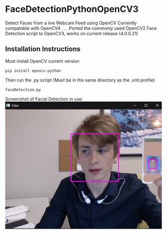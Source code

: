# FaceDetectionPythonOpenCV3
Detect Faces from a live Webcam Feed using OpenCV
Currently compatable with OpenCV4 . . .
Ported the commonly used OpenCV2 Face Detection script to OpenCV3, works on current release (4.0.0.21)

## Installation Instructions

Must install OpenCV current version
```
pip install opencv-python
```

Then run the .py script 
(Must be in the same directory as the .xml profile)
```
faceDetection.py
```
Screenshot of Facial Detection in use:  
![issa me, robertio](https://github.com/robertegj/FaceDetectionPythonOpenCV3/blob/master/Screenshot.jpg?raw=true)
